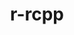 ---
title: "r-rcpp"
layout: cache
categories: [package, develop]
meta: {"compilers": ["gcc@=11.4.0", "gcc@=7.5.0"], "num_specs": 13, "num_specs_by_stack": {"build_systems": 6, "hep": 7, "root": 13}, "oss": ["ubuntu18.04", "ubuntu22.04"], "platforms": ["linux"], "stacks": ["build_systems", "hep", "root"], "targets": ["x86_64_v3"], "versions": ["1.0.13-1"]}
spec_details: [{"compiler": "gcc@=7.5.0", "hash": "2clvrdav3tai2t65apparbzvgofju4ty", "os": "ubuntu18.04", "platform": "linux", "size": "-", "stacks": ["build_systems", "root"], "tarball": "https://binaries.spack.io/develop/build_cache/linux-ubuntu18.04-x86_64_v3/gcc-7.5.0/r-rcpp-1.0.13-1/linux-ubuntu18.04-x86_64_v3-gcc-7.5.0-r-rcpp-1.0.13-1-2clvrdav3tai2t65apparbzvgofju4ty.spack", "target": "x86_64_v3", "variants": ["build_system=generic"], "versions": ["1.0.13-1"]}, {"compiler": "gcc@=11.4.0", "hash": "4tsdrglgtj2dsn44gcmz3bhrhem7y2on", "os": "ubuntu22.04", "platform": "linux", "size": "-", "stacks": ["hep", "root"], "tarball": "https://binaries.spack.io/develop/build_cache/linux-ubuntu22.04-x86_64_v3/gcc-11.4.0/r-rcpp-1.0.13-1/linux-ubuntu22.04-x86_64_v3-gcc-11.4.0-r-rcpp-1.0.13-1-4tsdrglgtj2dsn44gcmz3bhrhem7y2on.spack", "target": "x86_64_v3", "variants": ["build_system=generic"], "versions": ["1.0.13-1"]}, {"compiler": "gcc@=7.5.0", "hash": "bvbdmiipruqa6unff7hjt7djafrl2xu6", "os": "ubuntu18.04", "platform": "linux", "size": "-", "stacks": ["build_systems", "root"], "tarball": "https://binaries.spack.io/develop/build_cache/linux-ubuntu18.04-x86_64_v3/gcc-7.5.0/r-rcpp-1.0.13-1/linux-ubuntu18.04-x86_64_v3-gcc-7.5.0-r-rcpp-1.0.13-1-bvbdmiipruqa6unff7hjt7djafrl2xu6.spack", "target": "x86_64_v3", "variants": ["build_system=generic"], "versions": ["1.0.13-1"]}, {"compiler": "gcc@=11.4.0", "hash": "d6jykd5sz7x46h4ksuas5pkchbm2zszz", "os": "ubuntu22.04", "platform": "linux", "size": "-", "stacks": ["hep", "root"], "tarball": "https://binaries.spack.io/develop/build_cache/linux-ubuntu22.04-x86_64_v3/gcc-11.4.0/r-rcpp-1.0.13-1/linux-ubuntu22.04-x86_64_v3-gcc-11.4.0-r-rcpp-1.0.13-1-d6jykd5sz7x46h4ksuas5pkchbm2zszz.spack", "target": "x86_64_v3", "variants": ["build_system=generic"], "versions": ["1.0.13-1"]}, {"compiler": "gcc@=7.5.0", "hash": "fh7rgpqfvxxyifspgwsmyy6pmyhdjmd5", "os": "ubuntu18.04", "platform": "linux", "size": "-", "stacks": ["build_systems", "root"], "tarball": "https://binaries.spack.io/develop/build_cache/linux-ubuntu18.04-x86_64_v3/gcc-7.5.0/r-rcpp-1.0.13-1/linux-ubuntu18.04-x86_64_v3-gcc-7.5.0-r-rcpp-1.0.13-1-fh7rgpqfvxxyifspgwsmyy6pmyhdjmd5.spack", "target": "x86_64_v3", "variants": ["build_system=generic"], "versions": ["1.0.13-1"]}, {"compiler": "gcc@=11.4.0", "hash": "itvpazedoq7qmmnnolxc6mjuunwdnwt2", "os": "ubuntu22.04", "platform": "linux", "size": "-", "stacks": ["hep", "root"], "tarball": "https://binaries.spack.io/develop/build_cache/linux-ubuntu22.04-x86_64_v3/gcc-11.4.0/r-rcpp-1.0.13-1/linux-ubuntu22.04-x86_64_v3-gcc-11.4.0-r-rcpp-1.0.13-1-itvpazedoq7qmmnnolxc6mjuunwdnwt2.spack", "target": "x86_64_v3", "variants": ["build_system=generic"], "versions": ["1.0.13-1"]}, {"compiler": "gcc@=7.5.0", "hash": "jo2rdk3j6vvhawpoloeg67ylihsuwjh6", "os": "ubuntu18.04", "platform": "linux", "size": "-", "stacks": ["build_systems", "root"], "tarball": "https://binaries.spack.io/develop/build_cache/linux-ubuntu18.04-x86_64_v3/gcc-7.5.0/r-rcpp-1.0.13-1/linux-ubuntu18.04-x86_64_v3-gcc-7.5.0-r-rcpp-1.0.13-1-jo2rdk3j6vvhawpoloeg67ylihsuwjh6.spack", "target": "x86_64_v3", "variants": ["build_system=generic"], "versions": ["1.0.13-1"]}, {"compiler": "gcc@=7.5.0", "hash": "k5chdtb4ukbgq5e335zjsqho7nirop75", "os": "ubuntu18.04", "platform": "linux", "size": "-", "stacks": ["build_systems", "root"], "tarball": "https://binaries.spack.io/develop/build_cache/linux-ubuntu18.04-x86_64_v3/gcc-7.5.0/r-rcpp-1.0.13-1/linux-ubuntu18.04-x86_64_v3-gcc-7.5.0-r-rcpp-1.0.13-1-k5chdtb4ukbgq5e335zjsqho7nirop75.spack", "target": "x86_64_v3", "variants": ["build_system=generic"], "versions": ["1.0.13-1"]}, {"compiler": "gcc@=7.5.0", "hash": "lkc7i2uwvghrysieurbvitt4lamlc3cl", "os": "ubuntu18.04", "platform": "linux", "size": "-", "stacks": ["build_systems", "root"], "tarball": "https://binaries.spack.io/develop/build_cache/linux-ubuntu18.04-x86_64_v3/gcc-7.5.0/r-rcpp-1.0.13-1/linux-ubuntu18.04-x86_64_v3-gcc-7.5.0-r-rcpp-1.0.13-1-lkc7i2uwvghrysieurbvitt4lamlc3cl.spack", "target": "x86_64_v3", "variants": ["build_system=generic"], "versions": ["1.0.13-1"]}, {"compiler": "gcc@=11.4.0", "hash": "mxz4bxuwb5zyhyz4sulxusruabydsh7z", "os": "ubuntu22.04", "platform": "linux", "size": "-", "stacks": ["hep", "root"], "tarball": "https://binaries.spack.io/develop/build_cache/linux-ubuntu22.04-x86_64_v3/gcc-11.4.0/r-rcpp-1.0.13-1/linux-ubuntu22.04-x86_64_v3-gcc-11.4.0-r-rcpp-1.0.13-1-mxz4bxuwb5zyhyz4sulxusruabydsh7z.spack", "target": "x86_64_v3", "variants": ["build_system=generic"], "versions": ["1.0.13-1"]}, {"compiler": "gcc@=11.4.0", "hash": "tywxhppknmimiafwla2b7hydxf4ho5my", "os": "ubuntu22.04", "platform": "linux", "size": "-", "stacks": ["hep", "root"], "tarball": "https://binaries.spack.io/develop/build_cache/linux-ubuntu22.04-x86_64_v3/gcc-11.4.0/r-rcpp-1.0.13-1/linux-ubuntu22.04-x86_64_v3-gcc-11.4.0-r-rcpp-1.0.13-1-tywxhppknmimiafwla2b7hydxf4ho5my.spack", "target": "x86_64_v3", "variants": ["build_system=generic"], "versions": ["1.0.13-1"]}, {"compiler": "gcc@=11.4.0", "hash": "um3gsaubcpgldbqouasjcbtoohf6qeq4", "os": "ubuntu22.04", "platform": "linux", "size": "-", "stacks": ["hep", "root"], "tarball": "https://binaries.spack.io/develop/build_cache/linux-ubuntu22.04-x86_64_v3/gcc-11.4.0/r-rcpp-1.0.13-1/linux-ubuntu22.04-x86_64_v3-gcc-11.4.0-r-rcpp-1.0.13-1-um3gsaubcpgldbqouasjcbtoohf6qeq4.spack", "target": "x86_64_v3", "variants": ["build_system=generic"], "versions": ["1.0.13-1"]}, {"compiler": "gcc@=11.4.0", "hash": "wfgiaemreyetzc3my6irqvnyixw3vxhj", "os": "ubuntu22.04", "platform": "linux", "size": "-", "stacks": ["hep", "root"], "tarball": "https://binaries.spack.io/develop/build_cache/linux-ubuntu22.04-x86_64_v3/gcc-11.4.0/r-rcpp-1.0.13-1/linux-ubuntu22.04-x86_64_v3-gcc-11.4.0-r-rcpp-1.0.13-1-wfgiaemreyetzc3my6irqvnyixw3vxhj.spack", "target": "x86_64_v3", "variants": ["build_system=generic"], "versions": ["1.0.13-1"]}]
---